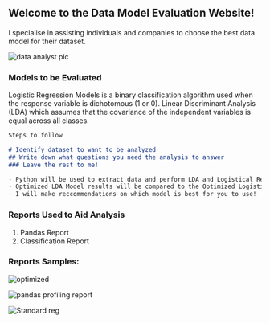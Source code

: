 ## Welcome to the Data Model Evaluation Website!
I specialise in assisting individuals and companies to choose the best data model for their dataset.

![data analyst pic](https://user-images.githubusercontent.com/88218358/127726521-83f16619-2ff3-42f8-ad7b-48cf046ab344.jpg)

### Models to be Evaluated

Logistic Regression Models is a binary classification algorithm used when the response variable is dichotomous (1 or 0). Linear Discriminant Analysis (LDA) which assumes that the covariance of the independent variables is equal across all classes.


```markdown
Steps to follow

# Identify dataset to want to be analyzed 
## Write down what questions you need the analysis to answer
### Leave the rest to me!

- Python will be used to extract data and perform LDA and Logistical Regression.
- Optimized LDA Model results will be compared to the Optimized Logistical Regression results
- I will make reccommendations on which model is best for you to use!

```


### Reports Used to Aid Analysis

1. Pandas Report
2. Classification Report

### Reports Samples:

![optimized](https://user-images.githubusercontent.com/88218358/127726299-625d7a90-d09a-4a1f-88f1-a954abdf9fb7.png)

![pandas profiling report](https://user-images.githubusercontent.com/88218358/127726301-228b0f95-e0f7-465e-af01-8d8ae0f6c081.png)

![Standard reg](https://user-images.githubusercontent.com/88218358/127726302-f9c3fadd-84ca-456a-b7c8-25335e8d9005.png)

